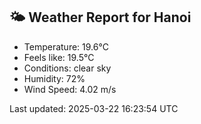 <!-- WEATHER-START -->
## 🌤 Weather Report for Hanoi

- Temperature: 19.6°C
- Feels like: 19.5°C
- Conditions: clear sky
- Humidity: 72%
- Wind Speed: 4.02 m/s

Last updated: 2025-03-22 16:23:54 UTC
<!-- WEATHER-END -->
